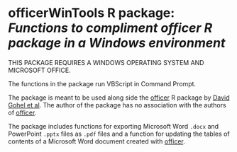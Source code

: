 # officerWinTools R package: *Functions to compliment officer R package in a Windows environment*  
THIS PACKAGE REQUIRES A WINDOWS OPERATING SYSTEM AND MICROSOFT OFFICE.  
  
The functions in the package run VBScript in Command Prompt.  
  
The package is meant to be used along side the [officer](https://github.com/davidgohel/officer) R 
package by [David Gohel et al](https://davidgohel.github.io/officer/authors.html).  The author of 
the package has no association with the authors of [officer](https://github.com/davidgohel/officer).  
  
The package includes functions for exporting Microsoft Word `.docx` and PowerPoint `.pptx` files as `.pdf` files 
and a function for updating the tables of contents of a Microsoft Word document created with 
[officer](https://github.com/davidgohel/officer).

